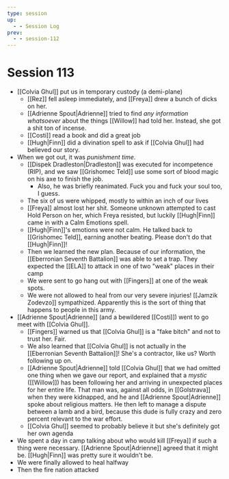 ```yaml
---
type: session
up:
  - - Session Log
prev:
  - - session-112
---
```


# Session 113

- [[Colvia Ghul]] put us in temporary custody (a demi-plane)
	- [[Rez]] fell asleep immediately, and [[Freya]] drew a bunch of dicks on her.
	- [[Adrienne Spout|Adrienne]] tried to find *any information whatsoever* about the things [[Willow]] had told her. Instead, she got a shit ton of incense.
	- [[Costi]] read a book and did a great job
	- [[Hugh|Finn]] did a divination spell to ask if [[Colvia Ghul]] had believed our story. 
- When we got out, it was *punishment time*.
	- [[Dispek Dradleston|Dradleston]] was executed for incompetence (RIP), and we saw [[Grishomec Teld]] use some sort of blood magic on his axe to finish the job.
		- Also, he was briefly reanimated. Fuck you and fuck your soul too, I guess.
	- The six of us were whipped, mostly to within an inch of our lives
	- [[Freya]] almost lost her shit. Someone unknown attempted to cast Hold Person on her, which Freya resisted, but luckily [[Hugh|Finn]] came in with a Calm Emotions spell.
	- [[Hugh|Finn]]'s emotions were not calm. He talked back to [[Grishomec Teld]], earning another beating. Please don't do that [[Hugh|Finn]]!
	- Then we learned the new plan. Because of our information, the [[Eberronian Seventh Battalion]] was able to set a trap. They expected the [[ELA]] to attack in one of two "weak" places in their camp
	- We were sent to go hang out with [[Fingers]] at one of the weak spots.
	- We were not allowed to heal from our very severe injuries! [[Jamzik Zodevzo]] sympathized. Apparently this is the sort of thing that happens to people in this army.
- [[Adrienne Spout|Adrienne]] (and a bewildered [[Costi]]) went to go meet with [[Colvia Ghul]]. 
	- [[Fingers]] warned us that [[Colvia Ghul]] is a "fake bitch" and not to trust her. Fair.
	- We also learned that [[Colvia Ghul]] is not actually in the [[Eberronian Seventh Battalion]]! She's a contractor, like us? Worth following up on.
	- [[Adrienne Spout|Adrienne]] told [[Colvia Ghul]] that we had omitted one thing when we gave our report, and explained that a *mystic* ([[Willow]]) has been following her and arriving in unexpected places for her entire life. That man was, against all odds, in [[Golstrava]] when they were kidnapped, and he and [[Adrienne Spout|Adrienne]] spoke about religious matters. He then left to manage a dispute between a lamb and a bird, because this dude is fully crazy and zero percent relevant to the war effort. 
	- [[Colvia Ghul]] seemed to probably believe it but she's definitely got her own agenda
- We spent a day in camp talking about who would kill [[Freya]] if such a thing were necessary. [[Adrienne Spout|Adrienne]] agreed that it might be. [[Hugh|Finn]] was pretty sure it wouldn't be.
- We were finally allowed to heal halfway
- Then the fire nation attacked